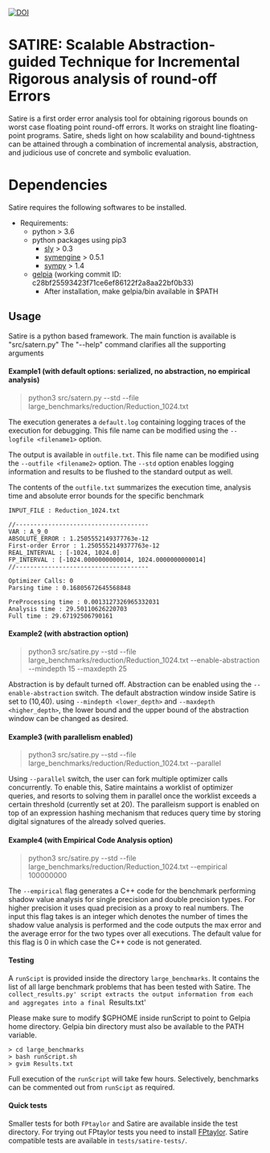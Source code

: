 [![DOI](https://zenodo.org/badge/253411923.svg)](https://zenodo.org/badge/latestdoi/253411923)

# SATIRE: Scalable Abstraction-guided Technique for Incremental Rigorous analysis of round-off Errors

Satire is a first order error analysis tool for obtaining rigorous bounds on 
worst case floating point round-off errors. It works on straight line floating-point programs.
Satire, sheds light on how scalability and bound-tightness can be attained through
a combination of incremental analysis,  abstraction, and judicious use of concrete 
and symbolic evaluation. 


# Dependencies

Satire requires the following softwares to be installed.

* Requirements:
	* python > 3.6
	* python packages using pip3
		* [sly](https://github.com/dabeaz/sly) > 0.3
		* [symengine](https://github.com/symengine/symengine) > 0.5.1
		* [sympy](https://www.sympy.org/en/index.html) > 1.4
	* [gelpia](https://github.com/soarlab/gelpia) (working commit ID: c28bf25593423f71ce6ef86122f2a8aa22bf0b33)
		* After installation, make gelpia/bin available in $PATH


## Usage

Satire is a python based framework. The main function is available is "src/satern.py"
The "--help" command clarifies all the supporting arguments

#### Example1 (with default options: serialized, no abstraction, no empirical analysis)
  > python3 src/satern.py --std --file large_benchmarks/reduction/Reduction_1024.txt

 The execution generates a `default.log` containing logging traces of the execution for debugging. This file name can be modified using the `--logfile <filename1>` option.
 
 The output is available in `outfile.txt`. This file name can be modified using the `--outfile <filename2>` option.
 The `--std` option enables logging information and results to be flushed to the standard output as well.

 The contents of the `outfile.txt` summarizes the execution time, analysis time and absolute error bounds for the specific benchmark

	INPUT_FILE : Reduction_1024.txt
	
	//-------------------------------------
	VAR : A_9_0
	ABSOLUTE_ERROR : 1.2505552149377763e-12
	First-order Error : 1.2505552149377763e-12
	REAL_INTERVAL : [-1024, 1024.0]
	FP_INTERVAL : [-1024.0000000000014, 1024.0000000000014]
	//-------------------------------------
	
	Optimizer Calls: 0
	Parsing time : 0.16805672645568848
	
	PreProcessing time : 0.0013127326965332031
	Analysis time : 29.50110626220703
	Full time : 29.67192506790161

#### Example2 (with abstraction option)
  > python3 src/satire.py --std --file large_benchmarks/reduction/Reduction_1024.txt --enable-abstraction --mindepth 15 --maxdepth 25

  Abstraction is by default turned off. Abstraction can be enabled using the  `--enable-abstraction` switch. 
  The default abstraction window inside Satire is set to (10,40). using `--mindepth <lower_depth>` and `--maxdepth <higher_depth>`, the lower bound
  and the upper bound of the abstraction window can be changed as desired.

#### Example3 (with parallelism enabled)
  > python3 src/satire.py --std --file large_benchmarks/reduction/Reduction_1024.txt --parallel

  Using `--parallel` switch, the user can fork multiple optimizer calls concurrently. To enable this, Satire maintains a worklist
  of optimizer queries, and resorts to solving them in parallel once the worklist exceeds a certain threshold (currently set at 20).
  The paralleism support is enabled on top of an expression hashing mechanism that reduces query time by storing digital signatures of the
  already solved queries.
  
#### Example4 (with Empirical Code Analysis option)
> python3 src/satire.py --std --file large_benchmarks/reduction/Reduction_1024.txt --empirical 100000000

The `--empirical` flag generates a C++ code for the benchmark performing shadow value analysis for single precision and double precision types. For higher precision it uses quad precision as a proxy to real numbers. The input this flag takes is an integer which denotes the number of times the shadow value analysis is performed and the code outputs the max error and the average error for the two types over all executions. The default value for this flag is 0 in which case the C++ code is not generated.

#### Testing
 A `runScipt` is provided inside the directory `large_benchmarks`. It contains the list of all
 large benchmark problems that has been tested with Satire. The `collect_results.py' script extracts the
 output information from each and aggregates into a final `Results.txt'

 Please make sure to modify $GPHOME inside runScript to point to Gelpia home directory. Gelpia bin directory must also be available to the PATH variable.

	> cd large_benchmarks 
	> bash runScript.sh 
	> gvim Results.txt 

 Full execution of the `runScript` will take few hours. Selectively, benchmarks can be commented out from `runScipt` as required.

#### Quick tests
 Smaller tests for both `FPtaylor` and Satire are available inside the test directory. For trying out FPtaylor tests you need to install [FPtaylor](https://github.com/soarlab/FPTaylor). Satire compatible tests are available in `tests/satire-tests/`.
